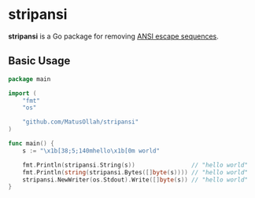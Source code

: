 # stripansi

**stripansi** is a Go package for removing [ANSI escape sequences](https://en.wikipedia.org/wiki/ANSI_escape_code).

## Basic Usage

```go
package main

import (
    "fmt"
    "os"

    "github.com/MatusOllah/stripansi"
)

func main() {
    s := "\x1b[38;5;140mhello\x1b[0m world"

    fmt.Println(stripansi.String(s))                // "hello world"
    fmt.Println(string(stripansi.Bytes([]byte(s)))) // "hello world"
    stripansi.NewWriter(os.Stdout).Write([]byte(s)) // "hello world"
}
```

